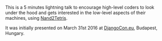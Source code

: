 This is a 5 minutes lightning talk to encourage high-level coders to look under the hood and gets interested in the low-level aspects of their machines, using [Nand2Tetris](http://nand2tetris.org/).

It was initially presented on March 31st 2016 at [DjangoCon.eu](https://djangocon.eu/), Budapest, Hungary.